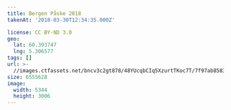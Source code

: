 ```yaml
---
title: Bergen Påske 2018
takenAt: '2018-03-30T12:34:35.000Z'

license: CC BY-ND 3.0
geo:
  lat: 60.393747
  lng: 5.306577
tags: []
url: >-
  //images.ctfassets.net/bncv3c2gt878/48YUcqbCIq5XzurtTKoc7T/7f97ab8583b9df23d8002c83ba73eb8e/bergen-pske-2018_41178932791_o
size: 6555628
image:
  width: 5344
  height: 3006
---
```

